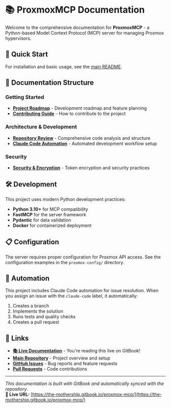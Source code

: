 # 📚 ProxmoxMCP Documentation

Welcome to the comprehensive documentation for **ProxmoxMCP** - a Python-based
Model Context Protocol (MCP) server for managing Proxmox hypervisors.

## 🚀 Quick Start

For installation and basic usage, see the [main README](../README.md).

## 📖 Documentation Structure

### **Getting Started**

- **[Project Roadmap](ROADMAP.md)** - Development roadmap and feature planning
- **[Contributing Guide](../CONTRIBUTING.md)** - How to contribute to the project

### **Architecture & Development**

- **[Repository Review](repository-review.md)** - Comprehensive code analysis and structure
- **[Claude Code Automation](claude-code-automation.md)** - Automated development workflow setup

### **Security**

- **[Security & Encryption](security-encryption.md)** - Token encryption and security practices

## 🛠️ Development

This project uses modern Python development practices:

- **Python 3.10+** for MCP compatibility
- **FastMCP** for the server framework
- **Pydantic** for data validation
- **Docker** for containerized deployment

## 📋 Configuration

The server requires proper configuration for Proxmox API access. See the
configuration examples in the `proxmox-config/` directory.

## 🤖 Automation

This project includes Claude Code automation for issue resolution. When you
assign an issue with the `claude-code` label, it automatically:

1. Creates a branch
2. Implements the solution
3. Runs tests and quality checks
4. Creates a pull request

## 🔗 Links

- **[📚 Live Documentation](https://the-mothership.gitbook.io/proxmox-mcp/)** - You're reading this live on GitBook!
- **[Main Repository](../README.md)** - Project overview and setup
- **[GitHub Issues](https://github.com/basher83/ProxmoxMCP/issues)** - Bug reports and feature requests
- **[Pull Requests](https://github.com/basher83/ProxmoxMCP/pulls)** - Code contributions

---

*This documentation is built with GitBook and automatically synced with the repository.*  
**📖 Live URL:** [https://the-mothership.gitbook.io/proxmox-mcp/](https://the-mothership.gitbook.io/proxmox-mcp/)
